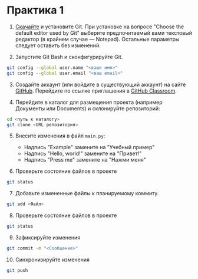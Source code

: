 # Практика 1

1. [Скачайте](https://git-scm.com/downloads) и установите Git. При установке на 
   вопросе "Choose the default editor used by Git" выберите предпочитаемый вами 
   текстовый редактор (в крайнем случае — Notepad). Остальные параметры следует 
   оставить без изменений.

2. Запустите Git Bash и сконфигурируйте Git.

```bash
git config --global user.name "<ваше имя>"
git config --global user.email "<ваш email>"
```

3. Создайте аккаунт (или войдите в существующий аккаунт) на сайте 
   [GitHub](https://github.com). Перейдите по ссылке приглашения в 
   [GitHub Classroom](https://classroom.github.com).

4. Перейдите в каталог для размещения проекта (например Документы или 
   Documents) и склонируйте репозиторий:

```bash
cd <путь к каталогу>
git clone <URL репозитория>
```

5. Внесите изменения в файл `main.py`:

    * Надпись "Example" замените на "Учебный пример"
    * Надпись "Hello, world!" замените на "Привет!"
    * Надпись "Press me" замените на "Нажми меня"

6. Проверьте состояние файлов в проекте

```bash
git status
```

7. Добавьте измененные файлы к планируемому коммиту.

```bash
git add <Файл>
```

8. Проверьте состояние файлов в проекте

```bash
git status
```

9. Зафиксируйте изменения

```bash
git commit -m "<Сообщение>"
```

10. Синхронизируйте изменения

```bash
git push
```
